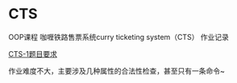 # CTS

OOP课程 咖喱铁路售票系统curry ticketing system（CTS） 作业记录

[CTS-1题目要求](Questions/CTS-1.md)

作业难度不大，主要涉及几种属性的合法性检查，甚至只有一条命令~